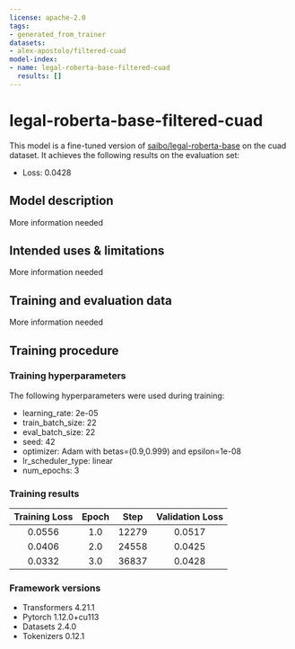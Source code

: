 ```yaml
---
license: apache-2.0
tags:
- generated_from_trainer
datasets:
- alex-apostolo/filtered-cuad
model-index:
- name: legal-roberta-base-filtered-cuad
  results: []
---
```


<!-- This model card has been generated automatically according to the information the Trainer had access to. You
should probably proofread and complete it, then remove this comment. -->

# legal-roberta-base-filtered-cuad

This model is a fine-tuned version of [saibo/legal-roberta-base](https://huggingface.co/saibo/legal-roberta-base) on the cuad dataset.
It achieves the following results on the evaluation set:
- Loss: 0.0428

## Model description

More information needed

## Intended uses & limitations

More information needed

## Training and evaluation data

More information needed

## Training procedure

### Training hyperparameters

The following hyperparameters were used during training:
- learning_rate: 2e-05
- train_batch_size: 22
- eval_batch_size: 22
- seed: 42
- optimizer: Adam with betas=(0.9,0.999) and epsilon=1e-08
- lr_scheduler_type: linear
- num_epochs: 3

### Training results

| Training Loss | Epoch | Step  | Validation Loss |
|:-------------:|:-----:|:-----:|:---------------:|
| 0.0556        | 1.0   | 12279 | 0.0517          |
| 0.0406        | 2.0   | 24558 | 0.0425          |
| 0.0332        | 3.0   | 36837 | 0.0428          |


### Framework versions

- Transformers 4.21.1
- Pytorch 1.12.0+cu113
- Datasets 2.4.0
- Tokenizers 0.12.1
